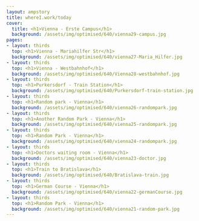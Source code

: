 ```yaml
---
layout: ampstory
title: whereI.work/today
cover:
  title: <h1>Vienna - Erste Campus</h1>
  background: /assets/img/optimised/640/vienna29-campus.jpg
pages: 
- layout: thirds
  top: <h1>Vienna - Mariahilfer Str</h1>
  background: /assets/img/optimised/640/vienna27-Maria_Hilfer.jpg
- layout: thirds
  top: <h1>Vienna - Westbahnhof</h1>
  background: /assets/img/optimised/640/Vienna28-westbahnhof.jpg
- layout: thirds
  top: <h1>Purkersdorf - Train Station</h1>
  background: /assets/img/optimised/640/Purkersdorf-train-station.jpg
- layout: thirds
  top: <h1>Random park - Vienna</h1>
  background: /assets/img/optimised/640/vienna26-randompark.jpg
- layout: thirds
  top: <h1>Another Random Park - Vienna</h1>
  background: /assets/img/optimised/640/vienna25-randompark.jpg
- layout: thirds
  top: <h1>Random Park - Vienna</h1>
  background: /assets/img/optimised/640/vienna24-randompark.jpg
- layout: thirds
  top: <h1>Doctors waiting room - Vienna</h1>
  background: /assets/img/optimised/640/vienna23-doctor.jpg
- layout: thirds
  top: <h1>Train to Bratislava</h1>
  background: /assets/img/optimised/640/Bratislava-train.jpg
- layout: thirds
  top: <h1>German Course - Vienna</h1>
  background: /assets/img/optimised/640/vienna22-germanCourse.jpg
- layout: thirds
  top: <h1>Random Park - Vienna</h1>
  background: /assets/img/optimised/640/vienna21-random-park.jpg
---
```


